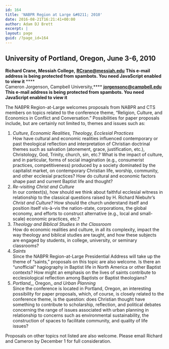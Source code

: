 ```yaml
---
id: 164
title: 'NABPR Region at Large &#8211; 2010'
date: 2016-08-21T16:21:41+00:00
author: Adam DJ Brett
excerpt: |
layout: page
guid: /?page_id=164
---
```

## University of Portland, Oregon, June 3-6, 2010

**Richard Crane, Messiah College,** **<RCrane@messiah.edu>** **This e-mail address is being protected from spambots. You need JavaScript enabled to view it** ****  
Cameron Jorgenson, Campbell University,**** **<jorgensonc@campbell.edu>** **This e-mail address is being protected from spambots. You need JavaScript enabled to view it**

The NABPR Region-at-Large welcomes proposals from NABPR and CTS members on topics related to the conference theme, &#8220;Religion, Culture, and Economics in Conflict and Conversation.&#8221; Possibilities for paper proposals include, but are certainly not limited to, themes and issues such as:

  1. _Culture, Economic Realities, Theology, Ecclesial Practices_  
    How have cultural and economic realities influenced contemporary or past theological reflection and interpretation of Christian doctrinal themes such as salvation (atonement, grace, justification, etc.), Christology, God, Trinity, church, sin, etc.? What is the impact of culture, and in particular, forms of social imagination (e.g., consumerist practices, competitiveness) produced by a society dominated by the capitalist market, on contemporary Christian life, worship, community, and other ecclesial practices? How do cultural and economic factors shape past and current Baptist life and thought?
  2. _Re-visiting Christ and Culture_  
    In our context(s), how should we think about faithful ecclesial witness in relationship to the classical questions raised by H. Richard Niebuhr&#8217;s _Christ and Culture?_ How should the church understand itself and position itself vis-à-vis the nation-state, corporations, the global economy, and efforts to construct alternative (e.g., local and small-scale) economic practices, etc.?
  3. _Theology and Biblical Studies in the Classroom_  
    How do economic realities and culture, in all its complexity, impact the way theology and biblical studies are taught, and how these subjects are engaged by students, in college, university, or seminary classrooms?
  4. _Saints_  
    Since the NABPR Region-at-Large Presidential Address will take up the theme of &#8220;saints,&#8221; proposals on this topic are also welcome. Is there an &#8220;unofficial&#8221; hagiography in Baptist life in North America or other Baptist contexts? How might an emphasis on the lives of saints contribute to ecclesiological reflection among Baptists or Baptist theologians?
  5. _Portland__, Oregon_ _and Urban Planning_  
    Since the conference is located in Portland, Oregon, an interesting possibility for paper proposals, which, of course, is closely related to the conference theme, is the question: does Christian thought have something to contribute to scholarship, reflection, and political debates concerning the range of issues associated with urban planning in relationship to concerns such as environmental sustainability, the construction of spaces to facilitate community, and quality of life issues?

Proposals on other topics not listed are also welcome. Please email Richard and Cameron by December 1 for full consideration.